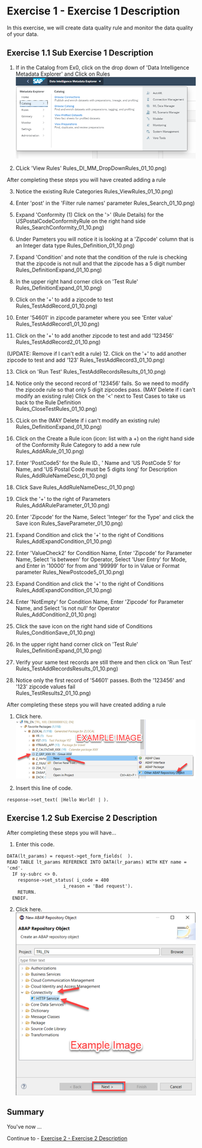 # Exercise 1 - Exercise 1 Description

In this exercise, we will create data quality rule and monitor the data quality of your data.

## Exercise 1.1 Sub Exercise 1 Description

1. If in the Catalog from Ex0, click on the drop down of 'Data Intelligence Metadata Explorer' and Click on Rules
<br>![](/exercises/ex1/images/Rules_DI_MM_DropDown_01_10.png)

2. CLick 'View Rules' 
Rules_DI_MM_DropDownRules_01_10.png)

After completing these steps you will have created adding a rule

3. Notice the existing Rule Categories
Rules_ViewRules_01_10.png)

4. Enter 'post' in the 'Filter rule names' parameter
Rules_Search_01_10.png)

5. Expand 'Conformity (1) 
   Click on the '>' (Rule Details) for the USPostalCodeConformityRule on the right hand side
Rules_SearchConformity_01_10.png)

6. Under Pameters you will notice it is looking at a 'Zipcode' column that is an Integer data type
Rules_Definition_01_10.png)

7. Expand 'Condition' and note that the condition of the rule is checking that the zipcode is not null and that the zipcode has a 5 digit number
Rules_DefinitionExpand_01_10.png)

8. In the upper right hand corner click on 'Test Rule'
Rules_DefinitionExpand_01_10.png)

9. Click on the '+' to add a zipcode to test
Rules_TestAddRecord_01_10.png) 

10. Enter '54601' in zipcode parameter where you see 'Enter value'
Rules_TestAddRecord1_01_10.png)

11. Click on the '+' to add another zipcode to test and add '123456'
Rules_TestAddRecord2_01_10.png) 

(UPDATE: Remove if I can't edit a rule)
12. Click on the '+' to add another zipcode to test and add '123'
Rules_TestAddRecord3_01_10.png) 

13. Click on 'Run Test'
Rules_TestAddRecordsResults_01_10.png)

14. Notice only the second record of '123456' fails.  So we need to modify the zipcode rule so that only 5 digit zipcodes pass.  (MAY Delete if i can't modify an existing rule) Click on the '<' next to Test Cases to take us back to the Rule Definition  
Rules_CloseTestRules_01_10.png)

15. CLick on the (MAY Delete if i can't modify an existing rule) 
Rules_DefinitionExpand_01_10.png)

16. Click on the Create a Rule icon (icon: list with a +) on the right hand side of the Conformity Rule Category to add a new rule
Rules_AddARule_01_10.png)

17. Enter 'PostCode5' for the Rule ID., ' Name and 'US PostCode 5' for Name, and  'US Postal Code must be 5 digits long' for Description
Rules_AddRuleNameDesc_01_10.png)

18. Click Save
Rules_AddRuleNameDesc_01_10.png)

19. Click the '+' to the right of Parameters 
Rules_AddARuleParameter_01_10.png)

20. Enter 'Zipcode' for the Name, Select 'Integer' for the Type' and click the Save icon
Rules_SaveParameter_01_10.png)

21. Expand Condition and click the '+' to the right of Conditions
Rules_AddExpandCondition_01_10.png)

22. Enter 'ValueCheck2' for Condition Name, 
    Enter 'Zipcode' for Parameter Name, 
    Select 'is between' for Operator,
    Select 'User Entry' for Mode, and
    Enter in '10000' for from and '99999' for to in Value or Format parameter
Rules_NewPostcode5_01_10.png)

23. Expand Condition and click the '+' to the right of Conditions
Rules_AddExpandCondition_01_10.png)

24. Enter 'NotEmpty' for Condition Name, 
    Enter 'Zipcode' for Parameter Name, and
    Select 'is not null' for Operator
Rules_AddCondition2_01_10.png)

25. Click the save icon on the right hand side of Conditions
Rules_ConditionSave_01_10.png)

8. In the upper right hand corner click on 'Test Rule'
Rules_DefinitionExpand_01_10.png)

13. Verify your same test records are still there and then click on 'Run Test'
Rules_TestAddRecordsResults_01_10.png)

14. Notice only the first record of '54601' passes.  Both the '123456' and '123' zipcode values fail  
Rules_TestResults2_01_10.png)





After completing these steps you will have created adding a rule

1. Click here.
<br>![](/exercises/ex1/images/01_01_0010.png)

2.	Insert this line of code.
```abap
response->set_text( |Hello World! | ). 
```



## Exercise 1.2 Sub Exercise 2 Description

After completing these steps you will have...

1.	Enter this code.
```abap
DATA(lt_params) = request->get_form_fields(  ).
READ TABLE lt_params REFERENCE INTO DATA(lr_params) WITH KEY name = 'cmd'.
  IF sy-subrc <> 0.
    response->set_status( i_code = 400
                     i_reason = 'Bad request').
    RETURN.
  ENDIF.

```

2.	Click here.
<br>![](/exercises/ex1/images/01_02_0010.png)


## Summary

You've now ...

Continue to - [Exercise 2 - Exercise 2 Description](../ex2/README.md)

